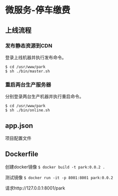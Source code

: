 # 微服务-停车缴费
## 上线流程
### 发布静态资源到CDN
登录上线机器并执行发布命令。
```
$ cd /usr/www/park
$ sh ./bin/master.sh
```
### 重启两台生产服务器
分别登录两台生产机器并执行重启命令。
```
$ cd /usr/www/park
$ sh ./bin/online.sh
```

## app.json
项目配置文件

## Dockerfile
创建docker镜像
`$ docker build -t park:0.0.2 .`

测试镜像
`$ docker run -it -p 8001:8001 park:0.0.2`

请求http://127.0.0.1:8001/park
